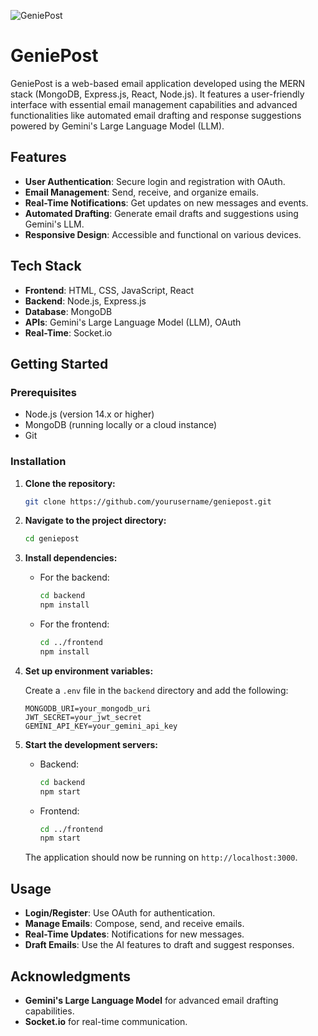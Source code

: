 ![GeniePost](https://github.com/user-attachments/assets/1cd2ed11-cc8d-4b9c-b919-2254e19be33c)


# GeniePost

GeniePost is a web-based email application developed using the MERN stack (MongoDB, Express.js, React, Node.js). It features a user-friendly interface with essential email management capabilities and advanced functionalities like automated email drafting and response suggestions powered by Gemini's Large Language Model (LLM).

## Features

- **User Authentication**: Secure login and registration with OAuth.
- **Email Management**: Send, receive, and organize emails.
- **Real-Time Notifications**: Get updates on new messages and events.
- **Automated Drafting**: Generate email drafts and suggestions using Gemini's LLM.
- **Responsive Design**: Accessible and functional on various devices.

## Tech Stack

- **Frontend**: HTML, CSS, JavaScript, React
- **Backend**: Node.js, Express.js
- **Database**: MongoDB
- **APIs**: Gemini's Large Language Model (LLM), OAuth
- **Real-Time**: Socket.io

## Getting Started

### Prerequisites

- Node.js (version 14.x or higher)
- MongoDB (running locally or a cloud instance)
- Git

### Installation

1. **Clone the repository:**

    ```bash
    git clone https://github.com/yourusername/geniepost.git
    ```

2. **Navigate to the project directory:**

    ```bash
    cd geniepost
    ```

3. **Install dependencies:**

    - For the backend:

        ```bash
        cd backend
        npm install
        ```

    - For the frontend:

        ```bash
        cd ../frontend
        npm install
        ```

4. **Set up environment variables:**

    Create a `.env` file in the `backend` directory and add the following:

    ```
    MONGODB_URI=your_mongodb_uri
    JWT_SECRET=your_jwt_secret
    GEMINI_API_KEY=your_gemini_api_key
    ```

5. **Start the development servers:**

    - Backend:

        ```bash
        cd backend
        npm start
        ```

    - Frontend:

        ```bash
        cd ../frontend
        npm start
        ```

    The application should now be running on `http://localhost:3000`.

## Usage

- **Login/Register**: Use OAuth for authentication.
- **Manage Emails**: Compose, send, and receive emails.
- **Real-Time Updates**: Notifications for new messages.
- **Draft Emails**: Use the AI features to draft and suggest responses.



## Acknowledgments

- **Gemini's Large Language Model** for advanced email drafting capabilities.
- **Socket.io** for real-time communication.


